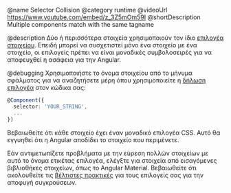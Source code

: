 @name Selector Collision
@category runtime
@videoUrl https://www.youtube.com/embed/z_3Z5mOm59I
@shortDescription Multiple components match with the same tagname

@description
Δύο ή περισσότερα στοιχεία χρησιμοποιούν τον ίδιο [επιλογέα στοιχείου](guide/component-overview#specifying-a-components-css-selector). Επειδή μπορεί να συσχετιστεί μόνο ένα στοιχείο με ένα στοιχείο, οι επιλογείς πρέπει να είναι μοναδικές συμβολοσειρές για να αποφευχθεί η ασάφεια για την Angular.

@debugging
Χρησιμοποιήστε το όνομα στοιχείου από το μήνυμα σφάλματος για να αναζητήσετε μέρη όπου χρησιμοποιείτε η [δήλωση επιλογέα](guide/architecture-components) στον κώδικα σας:

```typescript
@Component({
  selector: 'YOUR_STRING',
  ...
})
```

Βεβαιωθείτε ότι κάθε στοιχείο έχει έναν μοναδικό επιλογέα CSS. Αυτό θα εγγυηθεί ότι η Angular αποδίδει το στοιχείο που περιμένετε.

Εάν αντιμετωπίζετε προβλήματα με την εύρεση πολλών στοιχείων με αυτό το όνομα ετικέτας επιλογέα, ελέγξτε για στοιχεία από εισαγόμενες βιβλιοθήκες στοιχείων, όπως το Angular Material. Βεβαιωθείτε ότι ακολουθείτε τις [βέλτιστες πρακτικές](guide/styleguide#component-selectors) για τους επιλογείς σας για την αποφυγή συγκρούσεων.
